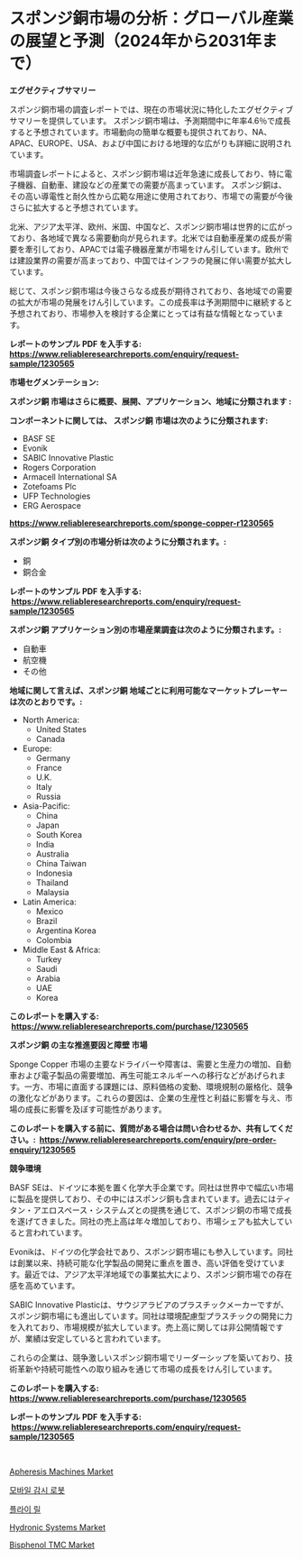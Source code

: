 <p><h1>スポンジ銅市場の分析：グローバル産業の展望と予測（2024年から2031年まで）</h1></p><p><strong>エグゼクティブサマリー</strong></p>
<p><p>スポンジ銅市場の調査レポートでは、現在の市場状況に特化したエグゼクティブサマリーを提供しています。 スポンジ銅市場は、予測期間中に年率4.6％で成長すると予想されています。市場動向の簡単な概要も提供されており、NA、APAC、EUROPE、USA、および中国における地理的な広がりも詳細に説明されています。</p><p>市場調査レポートによると、スポンジ銅市場は近年急速に成長しており、特に電子機器、自動車、建設などの産業での需要が高まっています。 スポンジ銅は、その高い導電性と耐久性から広範な用途に使用されており、市場での需要が今後さらに拡大すると予想されています。</p><p>北米、アジア太平洋、欧州、米国、中国など、スポンジ銅市場は世界的に広がっており、各地域で異なる需要動向が見られます。北米では自動車産業の成長が需要を牽引しており、APACでは電子機器産業が市場をけん引しています。欧州では建設業界の需要が高まっており、中国ではインフラの発展に伴い需要が拡大しています。</p><p>総じて、スポンジ銅市場は今後さらなる成長が期待されており、各地域での需要の拡大が市場の発展をけん引しています。この成長率は予測期間中に継続すると予想されており、市場参入を検討する企業にとっては有益な情報となっています。</p></p>
<p><strong>レポートのサンプル PDF を入手する: <a href="https://www.reliableresearchreports.com/enquiry/request-sample/1230565">https://www.reliableresearchreports.com/enquiry/request-sample/1230565</a></strong></p>
<p><strong>市場セグメンテーション:</strong></p>
<p><strong> スポンジ銅 市場はさらに概要、展開、アプリケーション、地域に分類されます :</strong></p>
<p><strong>コンポーネントに関しては、 スポンジ銅 市場は次のように分類されます: &nbsp;</strong></p>
<p><ul><li>BASF SE</li><li>Evonik</li><li>SABIC Innovative Plastic</li><li>Rogers Corporation</li><li>Armacell International SA</li><li>Zotefoams Plc</li><li>UFP Technologies</li><li>ERG Aerospace</li></ul></p>
<p><strong><a href="https://www.reliableresearchreports.com/sponge-copper-r1230565">https://www.reliableresearchreports.com/sponge-copper-r1230565</a></strong></p>
<p><strong> スポンジ銅 タイプ別の市場分析は次のように分類されます。:</strong></p>
<p><ul><li>銅</li><li>銅合金</li></ul></p>
<p><strong>レポートのサンプル PDF を入手する: &nbsp;<a href="https://www.reliableresearchreports.com/enquiry/request-sample/1230565">https://www.reliableresearchreports.com/enquiry/request-sample/1230565</a></strong></p>
<p><strong> スポンジ銅 アプリケーション別の市場産業調査は次のように分類されます。:</strong></p>
<p><ul><li>自動車</li><li>航空機</li><li>その他</li></ul></p>
<p><strong>地域に関して言えば、スポンジ銅 地域ごとに利用可能なマーケットプレーヤーは次のとおりです。:</strong></p>
<p><ul>
    <li>
        North America:
        <ul>
            <li>United States</li>
            <li>Canada</li>
        </ul>
    </li>
    <li>
        Europe:
        <ul>
            <li>Germany</li>
            <li>France</li>
            <li>U.K.</li>
            <li>Italy</li>
            <li>Russia</li>
        </ul>
    </li>
    <li>
        Asia-Pacific:
        <ul>
            <li>China</li>
            <li>Japan</li>
            <li>South Korea</li>
            <li>India</li>
            <li>Australia</li>
            <li>China Taiwan</li>
            <li>Indonesia</li>
            <li>Thailand</li>
            <li>Malaysia</li>
        </ul>
    </li>
    <li>
        Latin America:
        <ul>
            <li>Mexico</li>
            <li>Brazil</li>
            <li>Argentina Korea</li>
            <li>Colombia</li>
        </ul>
    </li>
    <li>
        Middle East & Africa:
        <ul>
            <li>Turkey</li>
            <li>Saudi</li>
            <li>Arabia</li>
            <li>UAE</li>
            <li>Korea</li>
        </ul>
    </li>
    </ul></p>
<p><strong>このレポートを購入する: &nbsp;<a href="https://www.reliableresearchreports.com/purchase/1230565">https://www.reliableresearchreports.com/purchase/1230565</a></strong></p>
<p><strong>スポンジ銅 の主な推進要因と障壁 市場</strong></p>
<p><p>Sponge Copper 市場の主要なドライバーや障害は、需要と生産力の増加、自動車および電子製品の需要増加、再生可能エネルギーへの移行などがあげられます。一方、市場に直面する課題には、原料価格の変動、環境規制の厳格化、競争の激化などがあります。これらの要因は、企業の生産性と利益に影響を与え、市場の成長に影響を及ぼす可能性があります。</p></p>
<p><strong>このレポートを購入する前に、質問がある場合は問い合わせるか、共有してください。:&nbsp; <a href="https://www.reliableresearchreports.com/enquiry/pre-order-enquiry/1230565">https://www.reliableresearchreports.com/enquiry/pre-order-enquiry/1230565</a></strong></p>
<p><strong>競争環境</strong></p>
<p><p>BASF SEは、ドイツに本拠を置く化学大手企業です。同社は世界中で幅広い市場に製品を提供しており、その中にはスポンジ銅も含まれています。過去にはティタン・アエロスペース・システムズとの提携を通じて、スポンジ銅の市場で成長を遂げてきました。同社の売上高は年々増加しており、市場シェアも拡大していると言われています。</p><p>Evonikは、ドイツの化学会社であり、スポンジ銅市場にも参入しています。同社は創業以来、持続可能な化学製品の開発に重点を置き、高い評価を受けています。最近では、アジア太平洋地域での事業拡大により、スポンジ銅市場での存在感を高めています。</p><p>SABIC Innovative Plasticは、サウジアラビアのプラスチックメーカーですが、スポンジ銅市場にも進出しています。同社は環境配慮型プラスチックの開発に力を入れており、市場規模が拡大しています。売上高に関しては非公開情報ですが、業績は安定していると言われています。</p><p>これらの企業は、競争激しいスポンジ銅市場でリーダーシップを築いており、技術革新や持続可能性への取り組みを通じて市場の成長をけん引しています。</p></p>
<p><strong>このレポートを購入する: &nbsp; <a href="https://www.reliableresearchreports.com/purchase/1230565">https://www.reliableresearchreports.com/purchase/1230565</a></strong></p>
<p><strong>レポートのサンプル PDF を入手する: &nbsp;<a href="https://www.reliableresearchreports.com/enquiry/request-sample/1230565">https://www.reliableresearchreports.com/enquiry/request-sample/1230565</a></strong><strong></strong></p>
<p>&nbsp;</p>
<p><p><a href="https://valiant-lunge-8fe.notion.site/Apheresis-Machines-Market-Outlook-Industry-Overview-and-Forecast-2024-to-2031-addba38468d047bb8cbbf76338d5640e">Apheresis Machines Market</a></p><p><a href="https://medium.com/@edenger9807/%EB%AA%A8%EB%B0%94%EC%9D%BC-%EA%B0%90%EC%8B%9C%EB%A1%9C%EB%B4%87-%EC%8B%9C%EC%9E%A5%EC%9D%80-%EC%8B%9C%EC%9E%A5-%EC%A0%90%EC%9C%A0%EC%9C%A8-%EC%8B%9C%EC%9E%A5-%EB%8F%99%ED%96%A5-%EB%B0%8F-%EC%8B%9C%EC%9E%A5-%EC%84%B1%EC%9E%A5%EC%97%90-%EA%B4%80%ED%95%9C-%EC%A0%95%EB%B3%B4%EB%A5%BC-%EC%A0%9C%EA%B3%B5%ED%95%A9%EB%8B%88%EB%8B%A4-497c9f245248">모바일 감시 로봇</a></p><p><a href="https://github.com/akzkkws047661437/Market-Research-Report-List-1/blob/main/618094628727.md">플라이 릴</a></p><p><a href="https://view.publitas.com/reportprime-1/hydronic-systems-market-insights-into-market-cagr-market-trends-and-growth-strategies/">Hydronic Systems Market</a></p><p><a href="https://issuu.com/reportprime-2/docs/bisphenol-tmc-market-size-2030.pptx">Bisphenol TMC Market</a></p></p>